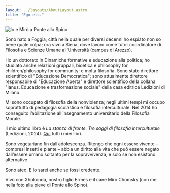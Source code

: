 ```yaml
---
layout: ../layouts/AboutLayout.astro
title: "Ego etc."
---
```

![Io e Mirò a Ponte allo Spino](/images/ponte-allo-spino.jpg)

Sono nato a Foggia, città nella quale per diversi decenni ho espiato non so bene quale colpa; ora vivo a Siena, dove lavoro come tutor coordinatore di Filosofia e Scienze Umane all’Università (campus di Arezzo).

Ho un dottorato in Dinamiche formative e educazione alla politica; ho studiato anche relazioni gruppali, bioetica e philosophy for children/philosophy for community: e molta filosofia. Sono stato direttore scientifico di "Educazione Democratica"; sono attualmente direttore responsabile di "Educazione Aperta" e direttore scientifico della collana "Ianus. Educazione e trasformazione sociale" della casa editrice Ledizioni di Milano.

Mi sono occupato di filosofia della nonviolenza; negli ultimi tempi mi occupo soprattutto di pedagogia scolastica e filosofia interculturale. Nel 2014 ho conseguito l’abilitazione all’insegnamento universitario della Filosofia Morale.

Il mio ultimo libro è *La stanza di fronte. Tre saggi di filosofia interculturale* (Ledizioni, 2024). [Qui](/libri/) tutti i miei libri.

Sono vegetariano fin dall’adolescenza. Ritengo che ogni essere vivente – compresi insetti e piante – abbia un diritto alla vita che può essere negato dall’essere umano soltanto per la sopravvivenza, e solo se non esistono alternative.

Sono ateo. E lo sarei anche se fossi credente.

Vivo con Xhokonda, nostro figlio Ermes e il cane Mirò Chomsky (con me nella foto alla pieve di Ponte allo Spino).

 
